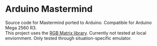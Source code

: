 # Arduino Mastermind

Source code for Mastermind ported to Arduino. Compatible for Arduino Mega 2560 R3.<br>
This project uses the [RGB Matrix library](https://github.com/sunfounder/rgb_matrix).
Currently not tested at local enviornment. Only tested through situation-specific emulator.